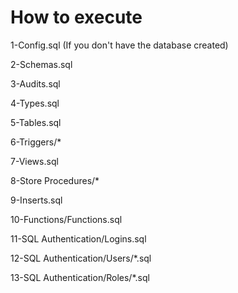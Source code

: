 
# How to execute

1-Config.sql (If you don't have the database created)

2-Schemas.sql

3-Audits.sql

4-Types.sql

5-Tables.sql

6-Triggers/*

7-Views.sql

8-Store Procedures/*

9-Inserts.sql

10-Functions/Functions.sql

11-SQL Authentication/Logins.sql

12-SQL Authentication/Users/*.sql

13-SQL Authentication/Roles/*.sql